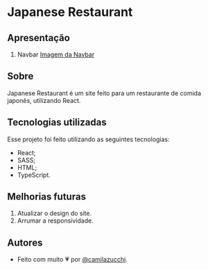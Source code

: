 # Japanese Restaurant
## Apresentação
1. Navbar
[Imagem da Navbar](https://uploaddeimagens.com.br/images/004/262/355/original/japaneseRestaurant.PNG?1671129734)


## Sobre
Japanese Restaurant é um site feito para um restaurante de comida japonês, utilizando React.

## Tecnologias utilizadas
Esse projeto foi feito utilizando as seguintes tecnologias:
- React;
- SASS;
- HTML;
- TypeScript.

## Melhorias futuras
1. Atualizar o design do site.
2. Arrumar a responsividade.

## Autores
- Feito com muito 💗 por [@camilazucchi](https://www.github.com/camilazucchi).